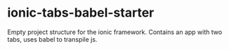 # ionic-tabs-babel-starter
Empty project structure for the ionic framework. Contains an app with two tabs, uses babel to transpile js.
